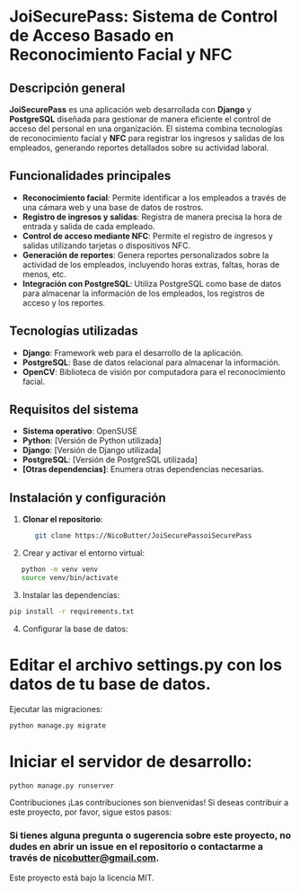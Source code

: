 # JoiSecurePass: Sistema de Control de Acceso Basado en Reconocimiento Facial y NFC

## Descripción general
**JoiSecurePass** es una aplicación web desarrollada con **Django** y **PostgreSQL** diseñada para gestionar de manera eficiente el control de acceso del personal en una organización. El sistema combina tecnologías de reconocimiento facial y **NFC** para registrar los ingresos y salidas de los empleados, generando reportes detallados sobre su actividad laboral.

## Funcionalidades principales
- **Reconocimiento facial**: Permite identificar a los empleados a través de una cámara web y una base de datos de rostros.
- **Registro de ingresos y salidas**: Registra de manera precisa la hora de entrada y salida de cada empleado.
- **Control de acceso mediante NFC**: Permite el registro de ingresos y salidas utilizando tarjetas o dispositivos NFC.
- **Generación de reportes**: Genera reportes personalizados sobre la actividad de los empleados, incluyendo horas extras, faltas, horas de menos, etc.
- **Integración con PostgreSQL**: Utiliza PostgreSQL como base de datos para almacenar la información de los empleados, los registros de acceso y los reportes.

## Tecnologías utilizadas
- **Django**: Framework web para el desarrollo de la aplicación.
- **PostgreSQL**: Base de datos relacional para almacenar la información.
- **OpenCV**: Biblioteca de visión por computadora para el reconocimiento facial.

## Requisitos del sistema
- **Sistema operativo**: OpenSUSE
- **Python**: [Versión de Python utilizada]
- **Django**: [Versión de Django utilizada]
- **PostgreSQL**: [Versión de PostgreSQL utilizada]
- **[Otras dependencias]**: Enumera otras dependencias necesarias.

## Instalación y configuración
1. **Clonar el repositorio**:
   ```sh
      git clone https://NicoButter/JoiSecurePassoiSecurePass
   ```

2. Crear y activar el entorno virtual:
```sh
   python -m venv venv
   source venv/bin/activate
```

3. Instalar las dependencias:
```sh
pip install -r requirements.txt
```

4. Configurar la base de datos:

# Editar el archivo settings.py con los datos de tu base de datos.

Ejecutar las migraciones:
```sh
python manage.py migrate
```

# Iniciar el servidor de desarrollo:

```sh
python manage.py runserver
```

Contribuciones
¡Las contribuciones son bienvenidas! Si deseas contribuir a este proyecto, por favor, sigue estos pasos:

### Si tienes alguna pregunta o sugerencia sobre este proyecto, no dudes en abrir un issue en el repositorio o contactarme a través de nicobutter@gmail.com.

Este proyecto está bajo la licencia MIT.
